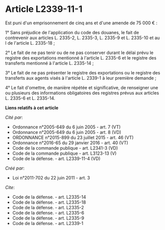 # Article L2339-11-1

Est puni d'un emprisonnement de cinq ans et d'une amende de 75 000 € : 

1° Sans préjudice de l'application du code des douanes, le fait de contrevenir aux articles L. 2335-2, L. 2335-3, L. 2335-9
et L. 2335-10 et au I de l'article L. 2335-18 ; 

2° Le fait de ne pas tenir ou de ne pas conserver durant le délai prévu le registre des exportations mentionné à l'article L.
2335-6 et le registre des transferts mentionné à l'article L. 2335-14 ; 

3° Le fait de ne pas présenter le registre des exportations ou le registre des transferts aux agents visés à l'article L.
2339-1 à leur première demande ; 

4° Le fait d'omettre, de manière répétée et significative, de renseigner une ou plusieurs des informations obligatoires des
registres prévus aux articles L. 2335-6 et L. 2335-14.

**Liens relatifs à cet article**

_Cité par_:

  - Ordonnance n°2005-649 du 6 juin 2005 - art. 7 (VT)
  - Ordonnance n°2005-649 du 6 juin 2005 - art. 8 (VD)
  - ORDONNANCE n°2015-899 du 23 juillet 2015 - art. 46 (VT)
  - Ordonnance n°2016-65 du 29 janvier 2016 - art. 40 (VT)
  - Code de la commande publique - art. L2341-3 (VD)
  - Code de la commande publique - art. L3123-13 (V)
  - Code de la défense. - art. L2339-11-4 (VD)

_Créé par_:

  - Loi n°2011-702 du 22 juin 2011 - art. 3

_Cite_:

  - Code de la défense. - art. L2335-14
  - Code de la défense. - art. L2335-18
  - Code de la défense. - art. L2335-2
  - Code de la défense. - art. L2335-6
  - Code de la défense. - art. L2335-9
  - Code de la défense. - art. L2339-1
